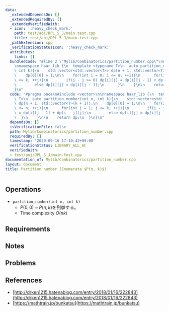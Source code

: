 ```yaml
---
data:
  _extendedDependsOn: []
  _extendedRequiredBy: []
  _extendedVerifiedWith:
  - icon: ':heavy_check_mark:'
    path: test/aoj/DPL_5_J/main.test.cpp
    title: test/aoj/DPL_5_J/main.test.cpp
  _pathExtension: cpp
  _verificationStatusIcon: ':heavy_check_mark:'
  attributes:
    links: []
  bundledCode: "#line 2 \"Mylib/Combinatorics/partition_number.cpp\"\n#include <vector>\n\
    \nnamespace haar_lib {\n  template <typename T>\n  auto partition_number(int n,\
    \ int k){\n    std::vector<std::vector<T>> dp(n + 1, std::vector<T>(k + 1));\n\
    \    dp[0][0] = 1;\n\n    for(int i = 0; i <= n; ++i){\n      for(int j = 1; j\
    \ <= k; ++j){\n        if(i - j >= 0) dp[i][j] = dp[i][j - 1] + dp[i - j][j];\n\
    \        else dp[i][j] = dp[i][j - 1];\n      }\n    }\n\n    return dp;\n  }\n\
    }\n"
  code: "#pragma once\n#include <vector>\n\nnamespace haar_lib {\n  template <typename\
    \ T>\n  auto partition_number(int n, int k){\n    std::vector<std::vector<T>>\
    \ dp(n + 1, std::vector<T>(k + 1));\n    dp[0][0] = 1;\n\n    for(int i = 0; i\
    \ <= n; ++i){\n      for(int j = 1; j <= k; ++j){\n        if(i - j >= 0) dp[i][j]\
    \ = dp[i][j - 1] + dp[i - j][j];\n        else dp[i][j] = dp[i][j - 1];\n    \
    \  }\n    }\n\n    return dp;\n  }\n}\n"
  dependsOn: []
  isVerificationFile: false
  path: Mylib/Combinatorics/partition_number.cpp
  requiredBy: []
  timestamp: '2020-09-16 17:10:42+09:00'
  verificationStatus: LIBRARY_ALL_AC
  verifiedWith:
  - test/aoj/DPL_5_J/main.test.cpp
documentation_of: Mylib/Combinatorics/partition_number.cpp
layout: document
title: Partition number (Enumerate $P(n, k)$)
---
```


## Operations

- `partition_number(int n, int k)`
	- $P(0,0)$ ~ $P(n,k)$を列挙する。
	- Time complexity $O(nk)$

## Requirements

## Notes

## Problems

## References

- [http://drken1215.hatenablog.com/entry/2018/01/16/222843](http://drken1215.hatenablog.com/entry/2018/01/16/222843)
- [https://mathtrain.jp/bunkatsu](https://mathtrain.jp/bunkatsu)
